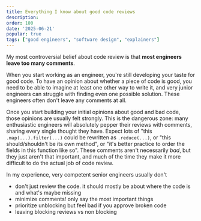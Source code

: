 ```yaml
---
title: Everything I know about good code reviews
description: 
order: 100
date: '2025-06-21'
popular: true
tags: ["good engineers", "software design", "explainers"]
---
```


My most controversial belief about code review is that **most engineers leave too many comments**.

When you start working as an engineer, you're still developing your taste for good code. To have an opinion about whether a piece of code is good, you need to be able to imagine at least one other way to write it, and very junior engineers can struggle with finding even one possible solution. These engineers often don't leave any comments at all.

Once you start building your initial opinions about good and bad code, those opinions are usually felt strongly. This is the dangerous zone: many enthusiastic engineers will absolutely pepper their reviews with comments, sharing every single thought they have. Expect lots of "this `.map(...).filter(...)` could be rewritten as `.reduce(...)`, or "this should/shouldn't be its own method", or "it's better practice to order the fields in this function like so". These comments aren't necessarily _bad_, but they just aren't that important, and much of the time they make it more difficult to do the actual job of code review.

In my experience, very competent senior engineers usually don't 

- don't just review the code. it should mostly be about where the code is and what's maybe missing
- minimize comments! only say the most important things
- prioritize unblocking but feel bad if you approve broken code
- leaving blocking reviews vs non blocking

[^1]: When do I write code that isn't reviewed? Sometimes I run code in a production database console that isn't reviewed, and some services I've deployed to production have started their life with an initial scaffold that I've just pushed up without review.